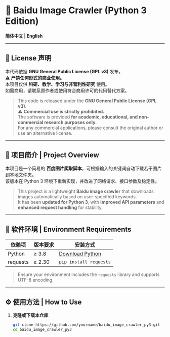 # 🐼 Baidu Image Crawler (Python 3 Edition)

**简体中文 | English**

---

## 📜 License 声明

本代码依据 **GNU General Public License (GPL v3)** 发布。  
⚠️ **严禁任何形式的商业使用。**  
本项目仅供 **科研、教学、学习与非营利性研究** 使用。  
如需商用，请联系原作者或使用符合商用许可的代码替代方案。

> This code is released under the **GNU General Public License (GPL v3)**.  
> ⚠️ **Commercial use is strictly prohibited.**  
> The software is provided **for academic, educational, and non-commercial research purposes only.**  
> For any commercial applications, please consult the original author or use an alternative license.

---

## 🧠 项目简介 | Project Overview

本项目是一个简易的 **百度图片爬取脚本**，可根据输入的关键词自动下载若干图片到本地文件夹。  
该版本在 Python 3 环境下重新实现，并改进了网络请求、接口参数及稳定性。

> This project is a lightweight **Baidu image crawler** that downloads images automatically based on user-specified keywords.  
> It has been **updated for Python 3**, with **improved API parameters** and **enhanced request handling** for stability.

---

## 🧩 软件环境 | Environment Requirements

| 依赖项 | 版本要求 | 安装方式 |
|--------|-----------|-----------|
| Python | ≥ 3.8 | [Download Python](https://www.python.org/downloads/) |
| requests | ≥ 2.30 | `pip install requests` |

> Ensure your environment includes the `requests` library and supports UTF-8 encoding.

---

## ⚙️ 使用方法 | How to Use

1. **克隆或下载本仓库**
   ```bash
   git clone https://github.com/yourname/baidu_image_crawler_py3.git
   cd baidu_image_crawler_py3
